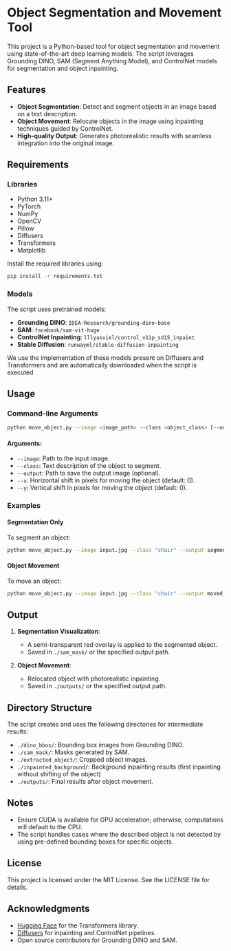 # Object Segmentation and Movement Tool

This project is a Python-based tool for object segmentation and movement using state-of-the-art deep learning models. The script leverages Grounding DINO, SAM (Segment Anything Model), and ControlNet models for segmentation and object inpainting.

## Features

- **Object Segmentation**: Detect and segment objects in an image based on a text description.
- **Object Movement**: Relocate objects in the image using inpainting techniques guided by ControlNet.
- **High-quality Output**: Generates photorealistic results with seamless integration into the original image.

## Requirements

### Libraries
- Python 3.11+
- PyTorch
- NumPy
- OpenCV
- Pillow
- Diffusers
- Transformers
- Matplotlib

Install the required libraries using:

```bash
pip install -r requirements.txt
```

### Models
The script uses pretrained models:
- **Grounding DINO**: `IDEA-Research/grounding-dino-base`
- **SAM**: `facebook/sam-vit-huge`
- **ControlNet Inpainting**: `lllyasviel/control_v11p_sd15_inpaint`
- **Stable Diffusion**: `runwayml/stable-diffusion-inpainting`

We use the implementation of these models present on Diffusers and Transformers and are automatically downloaded when the script is executed

## Usage

### Command-line Arguments

```bash
python move_object.py --image <image_path> --class <object_class> [--output <output_path>] [--x <x_shift>] [--y <y_shift>]
```

#### Arguments:
- `--image`: Path to the input image.
- `--class`: Text description of the object to segment.
- `--output`: Path to save the output image (optional).
- `--x`: Horizontal shift in pixels for moving the object (default: 0).
- `--y`: Vertical shift in pixels for moving the object (default: 0).

### Examples

#### Segmentation Only
To segment an object:

```bash
python move_object.py --image input.jpg --class "chair" --output segmented_output.png
```

#### Object Movement
To move an object:

```bash
python move_object.py --image input.jpg --class "chair" --output moved_output.png --x 50 --y 100
```

## Output

1. **Segmentation Visualization**:
   - A semi-transparent red overlay is applied to the segmented object.
   - Saved in `./sam_mask/` or the specified output path.

2. **Object Movement**:
   - Relocated object with photorealistic inpainting.
   - Saved in `./outputs/` or the specified output path.

## Directory Structure

The script creates and uses the following directories for intermediate results:
- `./dino_bbox/`: Bounding box images from Grounding DINO.
- `./sam_mask/`: Masks generated by SAM.
- `./extracted_object/`: Cropped object images.
- `./inpainted_background/`: Background inpainting results (first inpainting without shifting of the object)
- `./outputs/`: Final results after object movement.

## Notes

- Ensure CUDA is available for GPU acceleration; otherwise, computations will default to the CPU.
- The script handles cases where the described object is not detected by using pre-defined bounding boxes for specific objects.

## License

This project is licensed under the MIT License. See the LICENSE file for details.

## Acknowledgments

- [Hugging Face](https://huggingface.co/) for the Transformers library.
- [Diffusers](https://github.com/huggingface/diffusers) for inpainting and ControlNet pipelines.
- Open source contributors for Grounding DINO and SAM.

